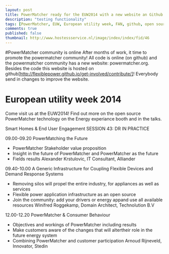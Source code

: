 ```yaml
---
layout: post
title: PowerMatcher ready for the EUW2014 with a new website an Github presence
description: "testing functionality"
tags: [PowerMatcher, EUW, European utility week, FAN, github, open source, apache 2.0 , smart grid]
comments: true
published: false
thumbnail: http://www.hostessservice.nl/image/index/index/fid/46
---
```


#PowerMatcher community is online
After months of work, it time to promote the powermatcher community! All code is online (on github) and the powermatcher community has a new website: powermatcher.org.
Besides the code this website is hosted on github[http://flexiblepower.github.io/get-involved/contribute/]! Everybody send in changes to improve the website.

# European utility week 2014
Come visit us at the EUW2014! Find out more on the open source PowerMatcher technology on the Energy experiance booth and in the talks.

Smart Homes & End User Engagement
SESSION 43: DR IN PRACTICE

09.00-09.20
PowerMatching the Future
 * PowerMatcher Stakeholder value proposition
 * Insight in the future of PowerMatcher and PowerMatcher as the future 
 * Fields results
Alexander Krstulovic, IT Consultant,
Alliander

09.40-10.00
A Generic Infrastructure for Coupling Flexible
Devices and Demand Response Systems
 * Removing silos will propel the entire industry, for appliances as well as services
 * Flexible power application infrastructure as an open source
 * Join the community: add your drivers or energy appand use all available resources
Winifred Roggekamp, Domain Architect,
Technolution B.V 

12.00-12.20
PowerMatcher & Consumer Behaviour
 * Objectives and workings of PowerMatcher including results
 * Make customers aware of the changes that will altertheir role in the future energy system
 * Combining PowerMatcher and customer participation
Arnoud Rijneveld, Innovator,
Stedin
